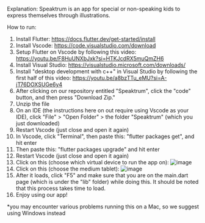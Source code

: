 Explanation: Speaktrum is an app for special or non-speaking kids to express themselves through illustrations.

How to run:
1. Install Flutter: https://docs.flutter.dev/get-started/install
2. Install Vscode: https://code.visualstudio.com/download
3. Setup Flutter on Vscode by following this video: https://youtu.be/F8HuUNXbJxk?si=HTKJcdRX5muQmZH6
4. Install Visual Studio: https://visualstudio.microsoft.com/downloads/
5. Install "desktop development with c++" in Visual Studio by following the first half of this video: https://youtu.be/a8bzTTu_eMU?si=A-jT76DOXSUGe6y4
6. After clicking on our repository entitled "Speaktrum", click the "code" button, and then press "Download Zip."
7. Unzip the file
8. On an IDE (the instructions here on out require using Vscode as your IDE), click "File" > "Open Folder" > the folder "Speaktrum" (which you just downloaded)
9. Restart Vscode (just close and open it again)
10. In Vscode, click "Terminal", then paste this: "flutter packages get", and hit enter
11. Then paste this: "flutter packages upgrade" and hit enter
12. Restart Vscode (just close and open it again)
13. Click on this (choose which virtual device to run the app on): ![image](https://github.com/nico9696/Speaktrum/assets/67781700/7e1d05e5-833c-491d-8f9b-aa5e24d66176)
14. Click on this (choose the medium tablet): ![image](https://github.com/nico9696/Speaktrum/assets/67781700/195ee00b-5459-4968-8747-96fc1246fc2f)
15. After it loads, click "F5" and make sure that you are on the main.dart page (which is under the "lib" folder) while doing this. It should be noted that this process takes time to load.
16. Enjoy using our app!

*you may encounter various problems running this on a Mac, so we suggest using Windows instead


